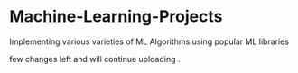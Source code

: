 # Machine-Learning-Projects
Implementing various varieties of ML Algorithms using popular ML libraries

few changes left and will continue uploading .
